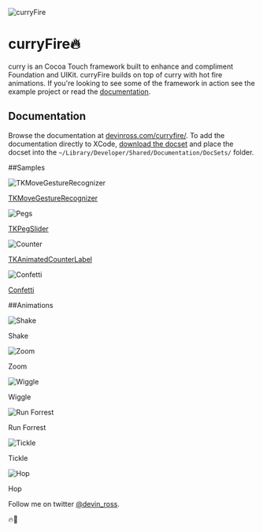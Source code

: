 ![curryFire](https://github.com/devinross/curry-fire/blob/master/Examples/appicon.png?raw=true)

curryFire🔥
============
curry is an Cocoa Touch framework built to enhance and compliment Foundation and UIKit. curryFire builds on top of curry with hot fire animations. If you're looking to see some of the framework in action see the example project or read the [documentation](http://devinross.com/curryfire/). 

## Documentation
Browse the documentation at [devinross.com/curryfire/](http://devinross.com/curryfire/). To add the documentation directly to XCode, [download the docset](http://devinross.com/curryfire/com.devinross.curryfire.docset.zip) and place the docset into the `~/Library/Developer/Shared/Documentation/DocSets/` folder.



##Samples

![TKMoveGestureRecognizer](http://devinross.com/images/gifs/movegesture-400.gif)

[TKMoveGestureRecognizer](https://github.com/devinross/curry-fire/blob/master/curryfire/TKMoveGestureRecognizer.h)

![Pegs](http://devinross.com/images/gifs/pegs-400.gif)

[TKPegSlider](https://github.com/devinross/curry-fire/blob/master/curryfire/TKPegSlider.h)

![Counter](http://devinross.com/images/gifs/counter-400.gif)

[TKAnimatedCounterLabel](https://github.com/devinross/curry-fire/blob/master/curryfire/TKAnimatedCounterLabel.h)

![Confetti](http://devinross.com/images/gifs/confetti400.gif)

[Confetti](https://github.com/devinross/curry-fire/blob/master/curryfire/UIView%2BConfetti.h)



##Animations

![Shake](http://devinross.com/images/gifs/shake-400.gif)

Shake

![Zoom](http://devinross.com/images/gifs/zoom-400.gif)

Zoom

![Wiggle](http://devinross.com/images/gifs/wiggle-400.gif)

Wiggle

![Run Forrest](http://devinross.com/images/gifs/runforrest-400.gif)

Run Forrest

![Tickle](http://devinross.com/images/gifs/tickle-400.gif)

Tickle

![Hop](http://devinross.com/images/gifs/hop-400.gif)

Hop



Follow me on twitter [@devin_ross](http://twitter.com/devin_ross).


🔥🏀